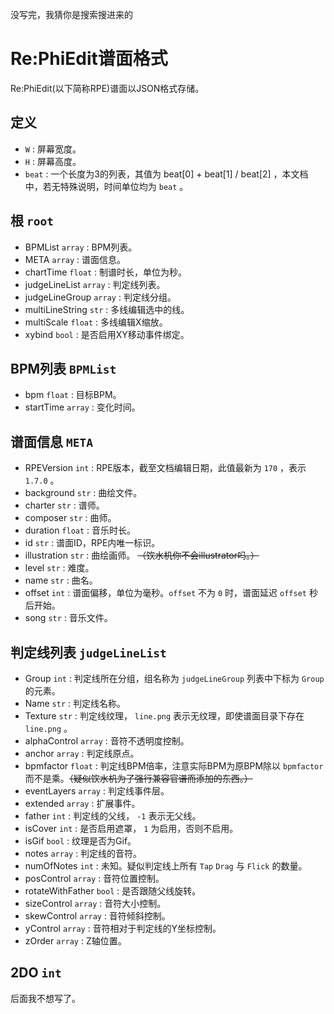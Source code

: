没写完，我猜你是搜索搜进来的

# Re:PhiEdit谱面格式
Re:PhiEdit(以下简称RPE)谱面以JSON格式存储。

## 定义
- `W` : 屏幕宽度。
- `H` : 屏幕高度。
- `beat` : 一个长度为3的列表，其值为 beat[0] + beat[1] / beat[2] ，本文档中，若无特殊说明，时间单位均为 `beat` 。

## 根 `root`
- BPMList `array` : BPM列表。
- META `array` : 谱面信息。
- chartTime `float` : 制谱时长，单位为秒。
- judgeLineList `array` : 判定线列表。
- judgeLineGroup `array` : 判定线分组。
- multiLineString `str` : 多线编辑选中的线。
- multiScale `float` : 多线编辑X缩放。
- xybind `bool` : 是否启用XY移动事件绑定。

## BPM列表 `BPMList`
- bpm `float` : 目标BPM。
- startTime `array` : 变化时间。

## 谱面信息 `META`
- RPEVersion `int` : RPE版本，截至文档编辑日期，此值最新为 `170` ，表示 `1.7.0` 。
- background `str` : 曲绘文件。
- charter `str` : 谱师。
- composer `str` : 曲师。
- duration `float` : 音乐时长。
- id `str` : 谱面ID，RPE内唯一标识。
- illustration `str` : 曲绘画师。 ~~（饮水机你不会illustrator吗。）~~
- level `str` : 难度。
- name `str` : 曲名。
- offset `int` : 谱面偏移，单位为毫秒。`offset` 不为 `0` 时，谱面延迟 `offset` 秒后开始。
- song `str` : 音乐文件。

## 判定线列表 `judgeLineList`
- Group `int` : 判定线所在分组，组名称为 `judgeLineGroup` 列表中下标为 `Group` 的元素。
- Name `str` : 判定线名称。
- Texture `str` : 判定线纹理， `line.png` 表示无纹理，即使谱面目录下存在 `line.png` 。
- alphaControl `array` : 音符不透明度控制。
- anchor `array` : 判定线原点。
- bpmfactor `float` : 判定线BPM倍率，注意实际BPM为原BPM除以 `bpmfactor` 而不是乘。~~（疑似饮水机为了强行兼容官谱而添加的东西。）~~
- eventLayers `array` : 判定线事件层。
- extended `array` : 扩展事件。
- father `int` : 判定线的父线， `-1` 表示无父线。
- isCover `int` : 是否启用遮罩， `1` 为启用，否则不启用。
- isGif `bool` : 纹理是否为Gif。
- notes `array` : 判定线的音符。
- numOfNotes `int` : 未知。疑似判定线上所有 `Tap` `Drag` 与 `Flick` 的数量。
- posControl `array` : 音符位置控制。
- rotateWithFather `bool` : 是否跟随父线旋转。
- sizeControl `array` : 音符大小控制。
- skewControl `array` : 音符倾斜控制。
- yControl `array` : 音符相对于判定线的Y坐标控制。
- zOrder `array` : Z轴位置。

## 2DO `int`
后面我不想写了。